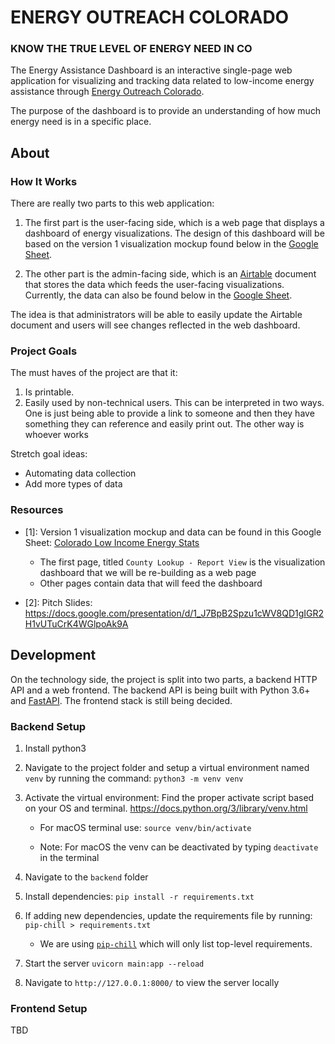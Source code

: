 # ENERGY OUTREACH COLORADO
### KNOW THE TRUE LEVEL OF ENERGY NEED IN CO

The Energy Assistance Dashboard is an interactive single-page web
application for visualizing and tracking data related to low-income
energy assistance through [Energy Outreach Colorado](https://www.energyoutreach.org/).

The purpose of the dashboard is to provide an understanding of how
much energy need is in a specific place.

## About
### How It Works
There are really two parts to this web application:

1. The first part is the user-facing side, which is a web page that
   displays a dashboard of energy visualizations. The design of this
   dashboard will be based on the version 1 visualization mockup
   found below in the [Google Sheet](https://github.com/codefordenver/energy-assistance-dashboard/tree/readme_update#resources).

2. The other part is the admin-facing side, which is an
   [Airtable](https://airtable.com) document that stores the data
   which feeds the user-facing visualizations. Currently, the data
   can also be found below in the [Google Sheet](https://github.com/codefordenver/energy-assistance-dashboard/tree/readme_update#resources).

The idea is that administrators will be able to easily update
the Airtable document and users will see changes reflected in the web
dashboard.

### Project Goals
The must haves of the project are that it:

1. Is printable.
2. Easily used by non-technical users. This can be interpreted in two ways. One is just being able to provide a link to someone and then they have something they can reference and easily print out. The other way is whoever works

Stretch goal ideas:
* Automating data collection
* Add more types of data

### Resources

- [1]: Version 1 visualization mockup and data can be found in this
  Google Sheet: [Colorado Low Income Energy Stats](https://docs.google.com/spreadsheets/u/3/d/1e6nSz5Mw8kloFNkSN-xi2IjnSP_pclgJy7U1C1fBx68/edit?usp=sharing)
  - The first page, titled `County Lookup - Report View` is the
    visualization dashboard that we will be re-building as a web page
  - Other pages contain data that will feed the dashboard

- [2]: Pitch Slides: https://docs.google.com/presentation/d/1_J7BpB2Spzu1cWV8QD1gIGR2H1vUTuCrK4WGlpoAk9A

## Development
On the technology side, the project is split into two parts, a backend
HTTP API and a web frontend. The backend API is being built with
Python 3.6+ and [FastAPI](https://fastapi.tiangolo.com/). The
frontend stack is still being decided.

### Backend Setup
1. Install python3

2. Navigate to the project folder and setup a virtual environment named `venv` by running the command:
`python3 -m venv venv`

3. Activate the virtual environment:
Find the proper activate script based on your OS and terminal.  https://docs.python.org/3/library/venv.html

   - For macOS terminal use: `source venv/bin/activate`

   - Note: For macOS the venv can be deactivated by typing `deactivate` in the terminal

4. Navigate to the `backend` folder

5. Install dependencies:
`pip install -r requirements.txt`

6. If adding new dependencies, update the requirements file by running:
`pip-chill > requirements.txt`

   - We are using [`pip-chill`](https://pypi.org/project/pip-chill/) which will only list top-level requirements.

7. Start the server
`uvicorn main:app --reload`

8. Navigate to `http://127.0.0.1:8000/` to view the server locally

### Frontend Setup
TBD

